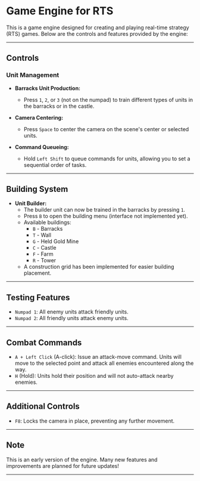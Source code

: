 # Game Engine for RTS

This is a game engine designed for creating and playing real-time strategy (RTS) games. Below are the controls and features provided by the engine:

---

## Controls

### Unit Management
- **Barracks Unit Production:**
  - Press `1`, `2`, or `3` (not on the numpad) to train different types of units in the barracks or in the castle.

- **Camera Centering:**
  - Press `Space` to center the camera on the scene's center or selected units.

- **Command Queueing:**
  - Hold `Left Shift` to queue commands for units, allowing you to set a sequential order of tasks.

---

## Building System
- **Unit Builder:**
  - The builder unit can now be trained in the barracks by pressing `1`.
  - Press `B` to open the building menu (interface not implemented yet).
  - Available buildings:
    - `B` - Barracks
    - `T` - Wall
    - `G` - Held Gold Mine
    - `C` - Castle
    - `F` - Farm
    - `R` - Tower
  - A construction grid has been implemented for easier building placement.

---

## Testing Features
- `Numpad 1`: All enemy units attack friendly units.
- `Numpad 2`: All friendly units attack enemy units.

---

## Combat Commands
- `A + Left Click` (A-click): Issue an attack-move command. Units will move to the selected point and attack all enemies encountered along the way.
- `H` (Hold): Units hold their position and will not auto-attack nearby enemies.

---

## Additional Controls
- `F8`: Locks the camera in place, preventing any further movement.

---

## Note
This is an early version of the engine. Many new features and improvements are planned for future updates!

---
